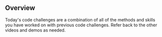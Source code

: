 ## Overview

Today's code challenges are a combination of all of the methods and skills you have worked on with previous code challenges. Refer back to the other videos and demos as needed.
